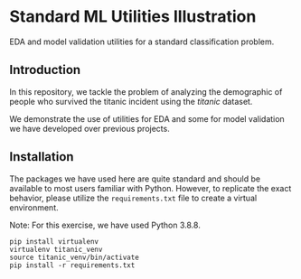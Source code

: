 # Standard ML Utilities Illustration
EDA and model validation utilities for a standard classification problem.

## Introduction
In this repository, we tackle the problem of analyzing the demographic of people who
survived the titanic incident using the _titanic_ dataset. 

We demonstrate the use of utilities for EDA and some for model validation we have developed over previous projects. 

## Installation
The packages we have used here are quite standard and should be available to most users familiar with Python. 
However, to replicate the exact behavior, please utilize the `requirements.txt` file to create a virtual environment. 

Note: For this exercise, we have used Python 3.8.8. 
```
pip install virtualenv
virtualenv titanic_venv
source titanic_venv/bin/activate
pip install -r requirements.txt 
```


